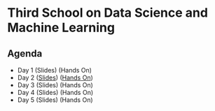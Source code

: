 # Third School on Data Science and Machine Learning

## Agenda

* Day 1 (Slides) (Hands On)
* Day 2 ([Slides](day2/cnn2024.pdf)) ([Hands On](https://drive.google.com/drive/folders/1o3vUtlIRdbrJesvxG9htFywGhMXYQo0e?usp=sharing))
* Day 3 (Slides) (Hands On) 
* Day 4 (Slides) (Hands On)
* Day 5 (Slides) (Hands On)
